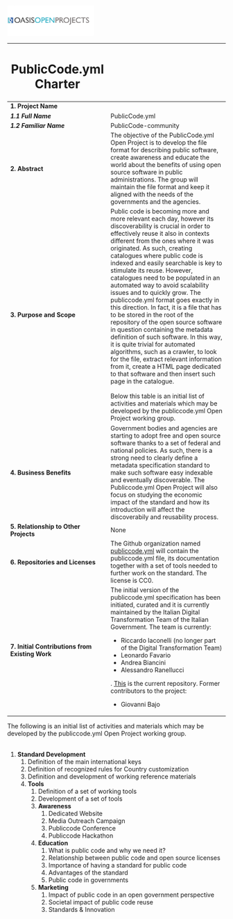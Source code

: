 <img src="img/oasis-op-logo.png" width="200">

| <h1>PublicCode.yml Charter</h1> | |
|------------------------|--- |
| **1. Project Name**   |   |
| ***1.1 Full Name***     | PublicCode.yml |
| ***1.2 Familiar Name*** | PublicCode-community |
| **2. Abstract**   |  The objective of the PublicCode.yml Open Project is to develop the file format for describing public software, create awareness and educate the world about the benefits of using open source software in public administrations. The group will maintain the file format and keep it aligned with the needs of the governments and the agencies. |
| **3. Purpose and Scope**  | Public code is becoming more and more relevant each day, however its discoverability is crucial in order to effectively reuse it also in contexts different from the ones where it was originated. As such, creating catalogues where public code is indexed and easily searchable is key to stimulate its reuse. However, catalogues need to be populated in an automated way to avoid scalability issues and to quickly grow. The publiccode.yml format goes exactly in this direction. In fact, it is a file that has to be stored in the root of the repository of the open source software in question containing the metadata definition of such software. In this way, it is quite trivial for automated algorithms, such as a crawler, to look for the file, extract relevant information from it, create a HTML page dedicated to that software and then insert such page in the catalogue.<br/><br/>Below this table is an initial list of activities and materials which may be developed by the publiccode.yml Open Project working group.|
| **4. Business Benefits**   | Government bodies and agencies are starting to adopt free and open source software thanks to a set of federal and national policies. As such, there is a strong need to clearly define a metadata specification standard to make such software easy indexable and eventually discoverable. The Publiccode.yml Open Project will also focus on studying the economic impact of the standard and how its introduction will affect the discoverabily and reusability process.
| **5. Relationship to Other Projects**  | None|
| **6. Repositories and Licenses** | The Github organization named [publiccode.yml](https://github.com/publiccodeyml) will contain the publiccode.yml file, its documentation together with a set of tools needed to further work on the standard. The license is CC0. |
| **7. Initial Contributions from Existing Work**  | The initial version of the publiccode.yml specification has been initiated, curated and it is currently maintained by the Italian Digital Transformation Team of the Italian Government. The team is currently: <ul><li>Riccardo Iaconelli (no longer part of the Digital Transformation Team)</li><li>Leonardo Favario</li><li>Andrea Biancini</li><li>Alessandro Ranellucci</li></ul>. [This](https://github.com/italia/publiccode.yml) is the current repository. Former contributors to the project: <ul><li>Giovanni Bajo</li></ul> |

The following is an initial list of activities and materials which may be developed by the publiccode.yml Open Project working group.<br/><br/>
<ol>
    <li><b>Standard Development</b>
        <ol>
            <li>Definition of the main international keys</li>
            <li>Definition of recognized rules for Country customization</li>
            <li>Definition and development of working reference materials</li>
    <li><b>Tools</b>
        <ol>
            <li>Definition of a set of working tools</li>
            <li>Development of a set of tools</li>
    <li><b>Awareness</b>
        <ol>
            <li>Dedicated Website</li>
            <li>Media Outreach Campaign</li>
            <li>Publiccode Conference</li>
            <li>Publiccode Hackathon</li>
        </ol>
    </li>
      <li><b>Education</b>
        <ol>
            <li>What is public code and why we need it?</li>
            <li>Relationship between public code and open source licenses</li>
            <li>Importance of having a standard for public code</li>
            <li>Advantages of the standard</li>
            <li>Public code in governments</li>
        </ol>
    </li>
    <li><b>Marketing</b>
        <ol>
            <li>Impact of public code in an open government perspective</li>
            <li>Societal impact of public code reuse</li>
            <li>Standards & Innovation</li>
        </ol>
    </li>
</ol>
